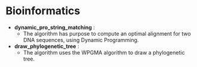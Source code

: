 # Bioinformatics
* **dynamic_pro_string_matching** :
	* The algorithm has purpose to compute an optimal alignment for two DNA sequences, using Dynamic Programming.
* **draw_phylogenetic_tree** :
	* The algorithm uses the WPGMA algorithm  to draw a phylogenetic tree.
